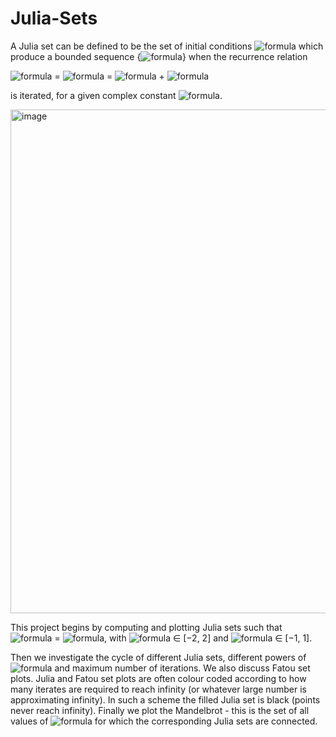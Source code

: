 # Julia-Sets

A Julia set can be defined to be the set of initial conditions ![formula](https://render.githubusercontent.com/render/math?math=z_0) which produce a bounded sequence {![formula](https://render.githubusercontent.com/render/math?math={z_n})} when the recurrence relation

![formula](https://render.githubusercontent.com/render/math?math=z_{n%2B1}) = ![formula](https://render.githubusercontent.com/render/math?math=f(z)) = ![formula](https://render.githubusercontent.com/render/math?math=z^{2}_{n}) + ![formula](https://render.githubusercontent.com/render/math?math=c)

is iterated, for a given complex constant ![formula](https://render.githubusercontent.com/render/math?math=c). 

<img width="806" alt="image" src="https://user-images.githubusercontent.com/40894018/166339016-be3b4d2c-da79-4890-88bd-dcb207881966.png">

This project begins by computing and plotting Julia sets such that ![formula](https://render.githubusercontent.com/render/math?math=c) = ![formula](https://render.githubusercontent.com/render/math?math=-1), with ![formula](https://render.githubusercontent.com/render/math?math=Re(z)) ∈ [−2, 2] and ![formula](https://render.githubusercontent.com/render/math?math=Im(z)) ∈ [−1, 1].
    
Then we investigate the cycle of different Julia sets, different powers of ![formula](https://render.githubusercontent.com/render/math?math=z) and maximum number of iterations. We also discuss Fatou set plots. Julia and Fatou set plots are often colour coded according to how many iterates are required to reach infinity (or whatever large number is approximating infinity). In such a scheme the filled Julia set is black (points never reach infinity). Finally we plot the Mandelbrot - this is the set of all values of ![formula](https://render.githubusercontent.com/render/math?math=c) for which the corresponding Julia sets are connected. 
